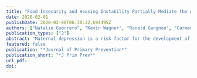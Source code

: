 ```yaml
---
title: "Food Insecurity and Housing Instability Partially Mediate the Association Between Maternal Depression and Child Problem Behavior"
date: 2020-02-01
publishDate: 2020-02-08T06:30:32.694495Z
authors: ["Natalie Guerrero", "Kevin Wagner", "Ronald Gangnon", "Carmen Valdez", "Mariah Curtis", "Deb Ehrenthal", "Elizabeth Jacobs"]
publication_types: ["2"]
abstract: "Maternal depression is a risk factor for the development of problem behavior in children. Although food insecurity and housing instability are associated with adult depression and child behavior, how these economic factors mediate or moderate the relationship between maternal depression and child problem behavior is not understood. The purpose of this study was to determine whether food insecurity and housing instability are mediators and/or moderators of the relationship between maternal depression when a child is age 3 and children's problem behaviors at age 9 and to determine whether these mechanisms differ by race/ethnicity. We used the Fragile Families and Child Wellbeing Study. Food insecurity and housing instability at age 5 were tested as potential mediators and moderators of the relationship between maternal depression status at age 3 and child problem behavior at age 9. A path analysis confirmed our hypothesis that food insecurity and housing instability partially mediate the relationship between maternal depression when the child is age 3 and children’s problem behavior at age 9. However, housing instability was only a mediator for externalizing problem behavior and not internalizing problem behavior or overall problem behavior. Results of the moderation analysis suggest that neither food insecurity nor housing instability were moderators. None of the mechanisms explored differed by race/ethnicity. While our findings stress the continued need for interventions that address child food insecurity, they emphasize the importance of interventions that address maternal mental health throughout a child's life. Given the central role of maternal health in child development, additional efforts should be made to target maternal depression, during and following the perinatal period."
featured: false
publication: "*Journal of Primary Prevention*"
publication_short: "*J Prim Prev*"
url_pdf: 
doi: 
---
```


